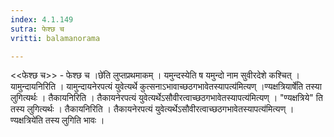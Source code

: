 ```yaml
---
index: 4.1.149
sutra: फेश्छ च
vritti: balamanorama

---
```

<<फेश्छ च>> - फेश्छ च ।छे॑ति लुप्तप्रथमाकम् । यमुन्दस्येति ष यमुन्दो नाम सुवीरदेशे कश्चित् । यामुन्दायनिरिति । यामुन्दायनेरपत्यं युवेत्यर्थे कुत्सनाऽभावाच्छठगभावेतस्यापत्य॑मित्यण् ।ण्यक्षत्रियार्षे॑ति तस्या लुगित्यर्थः । तैकायनिरिति । तैकायनेरपत्यं युवेत्यर्थेऽसौवीरत्वाच्छठगभावेतस्यापत्य॑मित्यण् । "ण्यक्षत्रिये" ति तस्य लुगित्यर्थः । तैकायनिरिति । तैकायनेरपत्यं युवेत्यर्थेऽसौवीरत्वाच्छठगभावेतस्यापत्य॑मित्यण् ।ण्यक्षत्रिये॑ति तस्य लुगिति भावः । 